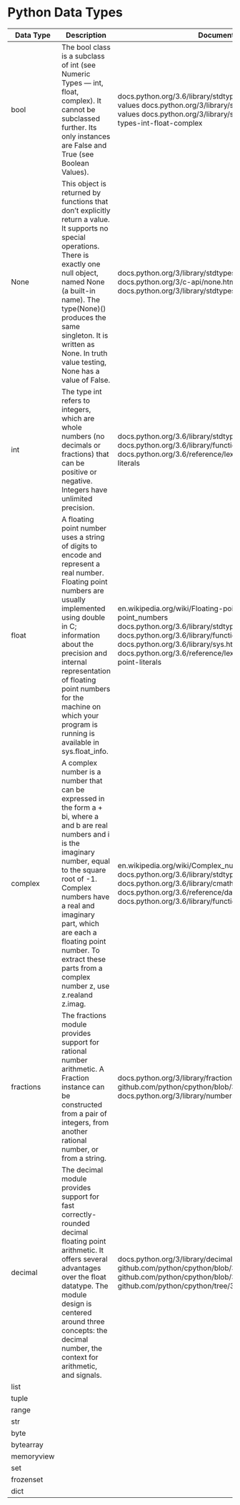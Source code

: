 # Python Data Types

| Data Type  | Description                                                                                                                                                                                                                                                                                                                        | Documentation                                                                                                                                                                                                                                                                                                  |
|------------|------------------------------------------------------------------------------------------------------------------------------------------------------------------------------------------------------------------------------------------------------------------------------------------------------------------------------------|----------------------------------------------------------------------------------------------------------------------------------------------------------------------------------------------------------------------------------------------------------------------------------------------------------------|
| bool       | The bool class is a subclass of int (see Numeric Types — int, float, complex). It cannot be subclassed further. Its only instances are False and True (see Boolean Values).                                                                                                                                                        | docs.python.org/3.6/library/stdtypes.html#bltin-boolean-values docs.python.org/3/library/stdtypes.html#boolean-values docs.python.org/3/library/stdtypes.html#numeric-types-int-float-complex                                                                                                                  |
| None       | This object is returned by functions that don’t explicitly return a value. It supports no special operations. There is exactly one null object, named None (a built-in name). The type(None)() produces the same singleton. It is written as None. In truth value testing, None has a value of False.                              | docs.python.org/3/library/stdtypes.html#the-null-object docs.python.org/3/c-api/none.html docs.python.org/3/library/stdtypes.html#truth-value-testing                                                                                                                                                          |
| int        | The type int refers to integers, which are whole numbers (no decimals or fractions) that can be positive or negative. Integers have unlimited precision.                                                                                                                                                                           | docs.python.org/3.6/library/stdtypes.html#typesnumeric docs.python.org/3.6/library/functions.html#int docs.python.org/3.6/reference/lexical_analysis.html#integer-literals                                                                                                                                     |
| float      | A floating point number uses a string of digits to encode and represent a real number. Floating point numbers are usually implemented using double in C; information about the precision and internal representation of floating point numbers for the machine on which your program is running is available in sys.float_info.    | en.wikipedia.org/wiki/Floating-point_arithmetic#Floating-point_numbers docs.python.org/3.6/library/stdtypes.html#typesnumeric docs.python.org/3.6/library/functions.html#float docs.python.org/3.6/library/sys.html#sys.float_info docs.python.org/3.6/reference/lexical_analysis.html#floating-point-literals |
| complex    | A complex number is a number that can be expressed in the form a + bi, where a and b are real numbers and i is the imaginary number, equal to the square root of -1. Complex numbers have a real and imaginary part, which are each a floating point number. To extract these parts from a complex number z, use z.realand z.imag. | en.wikipedia.org/wiki/Complex_number docs.python.org/3.6/library/stdtypes.html#typesnumeric docs.python.org/3.6/library/cmath.html docs.python.org/3.6/reference/datamodel.html#object.complex docs.python.org/3.6/library/functions.html#complex                                                              |
| fractions  | The fractions module provides support for rational number arithmetic. A Fraction instance can be constructed from a pair of integers, from another rational number, or from a string.                                                                                                                                              | docs.python.org/3/library/fractions.html github.com/python/cpython/blob/3.6/Lib/fractions.py docs.python.org/3/library/numbers.html#numbers.Rational                                                                                                                                                           |
| decimal    | The decimal module provides support for fast correctly-rounded decimal floating point arithmetic. It offers several advantages over the float datatype. The module design is centered around three concepts: the decimal number, the context for arithmetic, and signals.                                                          | docs.python.org/3/library/decimal.html github.com/python/cpython/blob/3.6/Lib/decimal.py github.com/python/cpython/blob/3.6/Lib/_pydecimal.py github.com/python/cpython/tree/3.6/Modules/_decimal                                                                                                              |
| list       |                                                                                                                                                                                                                                                                                                                                    |                                                                                                                                                                                                                                                                                                                |
| tuple      |                                                                                                                                                                                                                                                                                                                                    |                                                                                                                                                                                                                                                                                                                |
| range      |                                                                                                                                                                                                                                                                                                                                    |                                                                                                                                                                                                                                                                                                                |
| str        |                                                                                                                                                                                                                                                                                                                                    |                                                                                                                                                                                                                                                                                                                |
| byte       |                                                                                                                                                                                                                                                                                                                                    |                                                                                                                                                                                                                                                                                                                |
| bytearray  |                                                                                                                                                                                                                                                                                                                                    |                                                                                                                                                                                                                                                                                                                |
| memoryview |                                                                                                                                                                                                                                                                                                                                    |                                                                                                                                                                                                                                                                                                                |
| set        |                                                                                                                                                                                                                                                                                                                                    |                                                                                                                                                                                                                                                                                                                |
| frozenset  |                                                                                                                                                                                                                                                                                                                                    |                                                                                                                                                                                                                                                                                                                |
| dict       |                                                                                                                                                                                                                                                                                                                                    |                                                                                                                                                                                                                                                                                                                |
